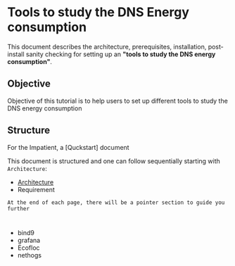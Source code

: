 # Tools to study the DNS Energy consumption

This document describes the architecture, prerequisites, installation, post-install sanity checking for setting up an **"tools to study the DNS energy consumption"**. 

## Objective 
Objective of this tutorial is to help users to set up different tools to study the DNS energy consumption

## Structure

For the Impatient, a [Quckstart] document 

This document is structured and one can follow sequentially starting with ``` Architecture ```:

 * [Architecture]
 * Requirement
 
 ``` At the end of each page, there will be a pointer section to guide you further ```

# 

- bind9
- grafana
- Ecofloc
- nethogs

[Architecture]: https://github.com/afnic/EcoDNS/blob/master/Architecture.md
[QuickStart]: https://github.com/afnic/EcoDNS/blob/master/QuickStart.md
[Requirements]: https://github.com/afnic/EcoDNS/blob/master/requirements.md
